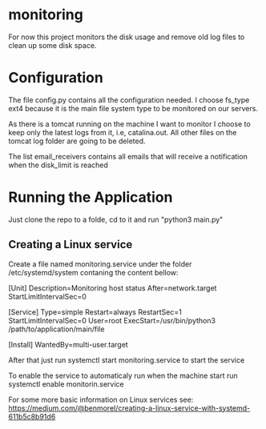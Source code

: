 # monitoring
For now this project monitors the disk usage and remove old log files to clean up some disk space.

# Configuration

The file config.py contains all the configuration needed. I choose fs_type ext4 because it is the main file system type to be monitored on our servers.

As there is a tomcat running on the machine I want to monitor I choose to keep only the latest logs from it, i.e, catalina.out. All other files on the tomcat log folder are going to be deleted.

The list email_receivers contains all emails that will receive a notification when the disk_limit is reached

# Running the Application

Just clone the repo to a folde, cd to it and run "python3 main.py"

## Creating a Linux service

Create a file named monitoring.service under the folder /etc/systemd/system contaning the content bellow:

[Unit]
Description=Monitoring host status
After=network.target
StartLimitIntervalSec=0

[Service]
Type=simple
Restart=always
RestartSec=1
StartLimitIntervalSec=0
User=root
ExecStart=/usr/bin/python3 /path/to/application/main/file

[Install]
WantedBy=multi-user.target


After that just run systemctl start monitoring.service to start the service

To enable the service to automaticaly run when the machine start run systemctl enable monitorin.service

For some more basic information on Linux services see:
https://medium.com/@benmorel/creating-a-linux-service-with-systemd-611b5c8b91d6
